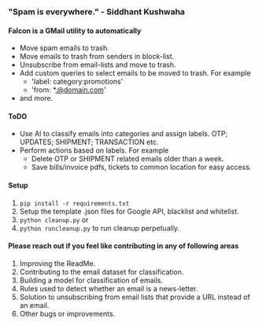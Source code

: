 ### "Spam is everywhere." - Siddhant Kushwaha  
  
#### Falcon is a GMail utility to automatically  
  
 - Move spam emails to trash.  
 - Move emails to trash from senders in block-list.  
 - Unsubscribe from email-lists and move to trash.  
 - Add custom queries to select emails to be moved to trash. For example   
   - 'label: category:promotions'  
   - 'from: *.@domain.com'  
 - and more.  
  
#### ToDO  
  
 - Use AI to classify emails into categories and assign labels. OTP; UPDATES; SHIPMENT; TRANSACTION etc.  
 - Perform actions based on labels. For example  
   - Delete OTP or SHIPMENT related emails older than a week.  
   - Save bills/invoice pdfs, tickets to common location for easy access.

####  Setup

 1. `pip install -r requirements.txt`
 2. Setup the template .json files for Google API, blacklist and whitelist.
 3. `python cleanup.py` or
 4. `python runcleanup.py` to run cleanup perpetually.

#### Please reach out if you feel like contributing in any of following areas

 1. Improving the ReadMe.
 2. Contributing to the email dataset for classification.
 3. Building a model for classification of emails.
 4. Rules used to detect whether an email is a news-letter.
 5. Solution to unsubscribing from email lists that provide a URL instead of an email.
 6. Other bugs or improvements.
